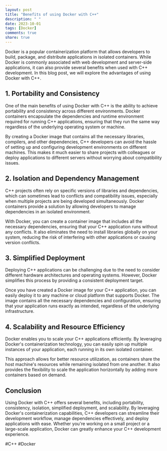 ```yaml
---
layout: post
title: "Benefits of using Docker with C++"
description: " "
date: 2023-10-01
tags: [Docker]
comments: true
share: true
---
```


Docker is a popular containerization platform that allows developers to build, package, and distribute applications in isolated containers. While Docker is commonly associated with web development and server-side applications, it can also provide several benefits when used with C++ development. In this blog post, we will explore the advantages of using Docker with C++.

## 1. Portability and Consistency

One of the main benefits of using Docker with C++ is the ability to achieve portability and consistency across different environments. Docker containers encapsulate the dependencies and runtime environment required for running C++ applications, ensuring that they run the same way regardless of the underlying operating system or machine.

By creating a Docker image that contains all the necessary libraries, compilers, and other dependencies, C++ developers can avoid the hassle of setting up and configuring development environments on different machines. This makes it much easier to share projects with colleagues or deploy applications to different servers without worrying about compatibility issues.

## 2. Isolation and Dependency Management

C++ projects often rely on specific versions of libraries and dependencies, which can sometimes lead to conflicts and compatibility issues, especially when multiple projects are being developed simultaneously. Docker containers provide a solution by allowing developers to manage dependencies in an isolated environment.

With Docker, you can create a container image that includes all the necessary dependencies, ensuring that your C++ application runs without any conflicts. It also eliminates the need to install libraries globally on your system, reducing the risk of interfering with other applications or causing version conflicts.

## 3. Simplified Deployment

Deploying C++ applications can be challenging due to the need to consider different hardware architectures and operating systems. However, Docker simplifies this process by providing a consistent deployment target.

Once you have created a Docker image for your C++ application, you can easily deploy it to any machine or cloud platform that supports Docker. The image contains all the necessary dependencies and configuration, ensuring that your application runs exactly as intended, regardless of the underlying infrastructure.

## 4. Scalability and Resource Efficiency

Docker enables you to scale your C++ applications efficiently. By leveraging Docker's containerization technology, you can easily spin up multiple instances of your application, each running in its own isolated container.

This approach allows for better resource utilization, as containers share the host machine's resources while remaining isolated from one another. It also provides the flexibility to scale the application horizontally by adding more containers based on demand.

## Conclusion

Using Docker with C++ offers several benefits, including portability, consistency, isolation, simplified deployment, and scalability. By leveraging Docker's containerization capabilities, C++ developers can streamline their development workflow, manage dependencies effectively, and deploy applications with ease. Whether you're working on a small project or a large-scale application, Docker can greatly enhance your C++ development experience.

#C++ #Docker